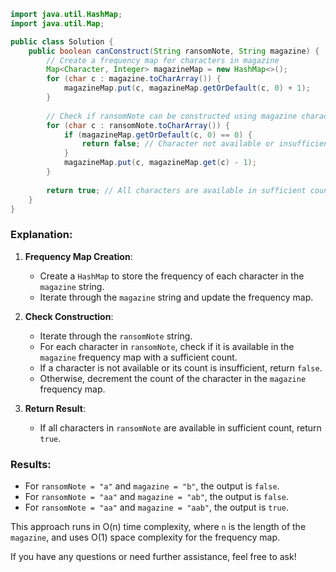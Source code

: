 ```java
import java.util.HashMap;
import java.util.Map;

public class Solution {
    public boolean canConstruct(String ransomNote, String magazine) {
        // Create a frequency map for characters in magazine
        Map<Character, Integer> magazineMap = new HashMap<>();
        for (char c : magazine.toCharArray()) {
            magazineMap.put(c, magazineMap.getOrDefault(c, 0) + 1);
        }
        
        // Check if ransomNote can be constructed using magazine characters
        for (char c : ransomNote.toCharArray()) {
            if (magazineMap.getOrDefault(c, 0) == 0) {
                return false; // Character not available or insufficient count
            }
            magazineMap.put(c, magazineMap.get(c) - 1);
        }
        
        return true; // All characters are available in sufficient count
    }
}
```

### Explanation:
1. **Frequency Map Creation**:
   - Create a `HashMap` to store the frequency of each character in the `magazine` string.
   - Iterate through the `magazine` string and update the frequency map.

2. **Check Construction**:
   - Iterate through the `ransomNote` string.
   - For each character in `ransomNote`, check if it is available in the `magazine` frequency map with a sufficient count.
   - If a character is not available or its count is insufficient, return `false`.
   - Otherwise, decrement the count of the character in the `magazine` frequency map.

3. **Return Result**:
   - If all characters in `ransomNote` are available in sufficient count, return `true`.

### Results:
- For `ransomNote = "a"` and `magazine = "b"`, the output is `false`.
- For `ransomNote = "aa"` and `magazine = "ab"`, the output is `false`.
- For `ransomNote = "aa"` and `magazine = "aab"`, the output is `true`.

This approach runs in O(n) time complexity, where `n` is the length of the `magazine`, and uses O(1) space complexity for the frequency map.

If you have any questions or need further assistance, feel free to ask!
